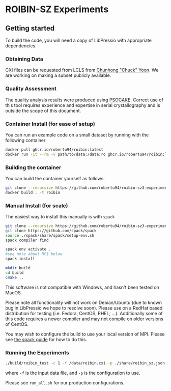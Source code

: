 # ROIBIN-SZ Experiments

## Getting started

To build the code, you will need a copy of LibPressio with appropriate dependencies.

### Obtaining Data

CXI files can be requested from LCLS from [Chunhong "Chuck" Yoon](https://profiles.stanford.edu/chun-hong-yoon).  We are working on making a subset publicly available.

### Quality Assessment

The quality analysis results were produced using [PSOCAKE](https://confluence.slac.stanford.edu/display/PSDM/Psocake+SFX+tutorial).
Correct use of this tool requires experience and expertise in serial
crystallography and is outside the scope of this document.


### Container Install (for ease of setup)

You can run an example code on a small dataset by running with the following container

```bash
docker pull ghcr.io/robertu94/roibin:latest
docker run -it --rm -v path/to/data:/data:ro ghcr.io/robertu94/roibin:latest
```

### Building the container

You can build the container yourself as follows:

```bash
git clone --recursive https://github.com/robertu94/roibin-sz3-experiments
docker build . -t roibin
```

### Manual Install (for scale)

The easiest way to install this manually is with `spack`

```bash
git clone --recursive https://github.com/robertu94/roibin-sz3-experiments
git clone https://github.com/spack/spack
source ./spack/share/spack/setup-env.sh
spack compiler find

spack env activate .
#see note about MPI below
spack install

mkdir build
cd build
cmake ..
```

This software is not compatible with Windows, and hasn't been tested on MacOS.

Please note all functionality will not work on Debian/Ubuntu (due to known bug in LibPressio we hope to resolve soon).
Please use on a RedHat based distribution for testing (i.e. Fedora, CentOS, RHEL, ...).
Additionally some of this code requires a newer compiler and may not compile on older versions of CentOS.

You may wish to configure the build to use your local version of MPI.
Please see [the spack guide](https://spack.readthedocs.io/en/latest/build_settings.html#external-packages) for how to do this.

### Running the Experiments

```bash
./build/roibin_test -c 1 -f /data/roibin.cxi -p ./share/roibin_sz.json
```

where `-f` is the input data file, and `-p` is the configuration to use.

Please see `run_all.sh` for our production configurations.
